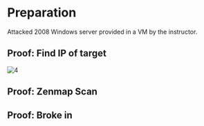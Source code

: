 # Preparation
Attacked 2008 Windows server provided in a VM by the instructor.  

## Proof: Find IP of target 
![4](https://user-images.githubusercontent.com/26984030/27212276-a4c21882-5213-11e7-8635-7206758491a6.PNG)

## Proof: Zenmap Scan

## Proof: Broke in
